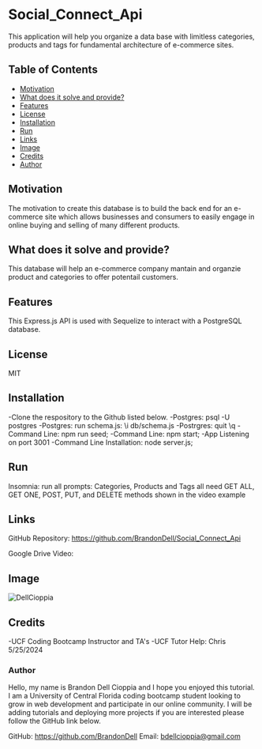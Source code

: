 # Social_Connect_Api

This application will help you organize a data base with limitless categories, products and tags for fundamental architecture of e-commerce sites.

## Table of Contents

- [Motivation](#motivation)
- [What does it solve and provide?](#what-does-it-solve-and-provide)
- [Features](#features)
- [License](#License)
- [Installation](#installation)
- [Run](#run)
- [Links](#links)
- [Image](#image)
- [Credits](#credits)
- [Author](#author)

 
## Motivation
The motivation to create this database is to build the back end for an e-commerce site which allows businesses and consumers to easily engage in online buying and selling of many different products.

## What does it solve and provide?
This database will help an e-commerce company mantain and organzie product and categories to offer potentail customers. 

## Features
This Express.js API is used with Sequelize to interact with a PostgreSQL database.

## License
MIT

## Installation 
-Clone the respository to the Github listed below. 
-Postgres: psql -U postgres
-Postgres: run schema.js:  \i db/schema.js
-Postrgres: quit \q
-Command Line: npm run seed;
-Command Line: npm start;
-App Listening on port 3001
-Command Line Installation: node server.js;


## Run  
Insomnia: run all prompts: Categories, Products and Tags all need GET ALL, GET ONE, POST, PUT, and DELETE methods shown in the video example

## Links

GitHub Repository: https://github.com/BrandonDell/Social_Connect_Api

Google Drive Video:

## Image
![DellCioppia](./)

## Credits
-UCF Coding Bootcamp Instructor and TA's
-UCF Tutor Help: Chris 5/25/2024

### Author

Hello, my name is Brandon Dell Cioppia and I hope you enjoyed this tutorial. I am a University of Central Florida coding bootcamp student looking to grow in web development and participate in our online community. I will be adding tutorials and deploying more projects if you are interested please follow the GitHub link below. 

GitHub: https://github.com/BrandonDell
Email: bdellcioppia@gmail.com